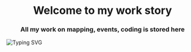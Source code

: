 <h1 align="center">Welcome to my work story</h1>
<h3 align="center">All my work on mapping, events, coding is stored here</h3>

![Typing SVG](https://readme-typing-svg.herokuapp.com?font=Fira+Code&size=13&pause=1000&color=F71313&center=%D0%9B%D0%9E%D0%96%D0%AC&vCenter=%D0%9B%D0%9E%D0%96%D0%AC&repeat=%D0%B8%D1%81%D1%82%D0%B8%D0%BD%D0%BD%D1%8B%D0%B9&random=%D0%9B%D0%9E%D0%96%D0%AC&width=455&height=100&lines=+Don't+forget+to+give+attribution+when+using+my+work!;You+can+also+leave+a+rating+about+my+wasted+hours+of+life!)
